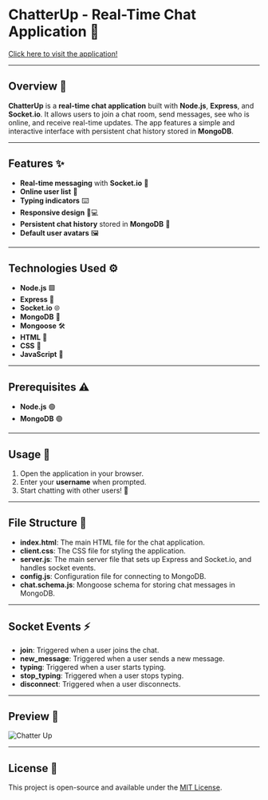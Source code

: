 # ChatterUp - Real-Time Chat Application 💬

[Click here to visit the application!](https://chatterup-ljdn.onrender.com/)

---

## Overview 🌟

**ChatterUp** is a **real-time chat application** built with **Node.js**, **Express**, and **Socket.io**. It allows users to join a chat room, send messages, see who is online, and receive real-time updates. The app features a simple and interactive interface with persistent chat history stored in **MongoDB**.

---

## Features ✨

- **Real-time messaging** with **Socket.io** 🔄
- **Online user list** 👤
- **Typing indicators** ⌨️
- **Responsive design** 📱💻
- **Persistent chat history** stored in **MongoDB** 💾
- **Default user avatars** 🖼️

---

## Technologies Used ⚙️

- **Node.js** 🟩
- **Express** 🚂
- **Socket.io** 🌐
- **MongoDB** 🌱
- **Mongoose** 🛠️
- **HTML** 📄
- **CSS** 🎨
- **JavaScript** 📝

---

## Prerequisites ⚠️

- **Node.js** 🟢
- **MongoDB** 🟢

---

## Usage 🚀

1. Open the application in your browser.
2. Enter your **username** when prompted.
3. Start chatting with other users! 💬

---

## File Structure 📂

- **index.html**: The main HTML file for the chat application.
- **client.css**: The CSS file for styling the application.
- **server.js**: The main server file that sets up Express and Socket.io, and handles socket events.
- **config.js**: Configuration file for connecting to MongoDB.
- **chat.schema.js**: Mongoose schema for storing chat messages in MongoDB.

---

## Socket Events ⚡

- **join**: Triggered when a user joins the chat.
- **new_message**: Triggered when a user sends a new message.
- **typing**: Triggered when a user starts typing.
- **stop_typing**: Triggered when a user stops typing.
- **disconnect**: Triggered when a user disconnects.

---

## Preview 📸

![Chatter Up](https://github.com/user-attachments/assets/5acd7db2-ceec-4e77-8b87-46dffb583a65)

---

## License 📜

This project is open-source and available under the [MIT License](LICENSE).

